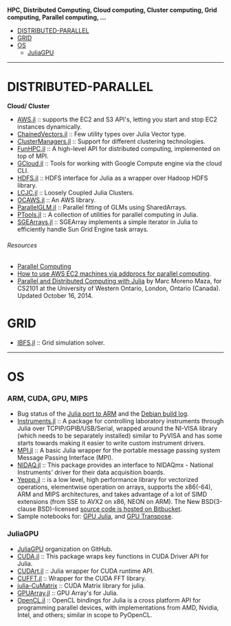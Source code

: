 __HPC, Distributed Computing, Cloud computing, Cluster computing, Grid computing, Parallel computing, ...__

* [DISTRIBUTED-PARALLEL](#distributed-parallel) 
* [GRID](#grid) 
* [OS](#os)
   * [JuliaGPU](#juliagpu)

----

# DISTRIBUTED-PARALLEL
**Cloud/ Cluster**
- [AWS.jl](https://github.com/amitmurthy/AWS.jl) :: supports the EC2 and S3 API's, letting you start and stop EC2 instances dynamically.
- [ChainedVectors.jl](https://github.com/tanmaykm/ChainedVectors.jl) :: Few utility types over Julia Vector type.
- [ClusterManagers.jl](https://github.com/JuliaLang/ClusterManagers.jl) :: Support for different clustering technologies.
- [FunHPC.jl](https://bitbucket.org/eschnett/funhpc.jl) :: A high-level API for distributed computing, implemented on top of MPI.
- [GCloud.jl](https://github.com/spencerlyon2/GCloud.jl) :: Tools for working with Google Compute engine via the cloud CLI.
- [HDFS.jl](https://github.com/tanmaykm/HDFS.jl) :: HDFS interface for Julia as a wrapper over Hadoop HDFS library.
- [LCJC.jl](https://github.com/amitmurthy/LCJC.jl) :: Loosely Coupled Julia Clusters.
- [OCAWS.jl](https://github.com/samoconnor/OCAWS.jl) :: An AWS library.
- [ParallelGLM.jl](https://github.com/dmbates/ParallelGLM.jl) :: Parallel fitting of GLMs using SharedArrays.
- [PTools.jl](https://github.com/amitmurthy/PTools.jl) :: A collection of utilities for parallel computing in Julia.
- [SGEArrays.jl](https://github.com/davidavdav/SGEArrays.jl) :: SGEArray implements a simple iterator in Julia to efficiently handle Sun Grid Engine task arrays.

###### Resources
- [Parallel Computing](http://docs.julialang.org/en/latest/manual/parallel-computing/)
- [How to use AWS EC2 machines via addprocs for parallel computing](http://docs.julialang.org/en/latest/stdlib/base/#parallel-computing).
- [Parallel and Distributed Computing with Julia](http://www.csd.uwo.ca/~moreno/cs2101a_moreno/Parallel_computing_with_Julia.pdf) by Marc Moreno Maza, for CS2101 at the University of Western Ontario, London, Ontario (Canada). Updated October 16, 2014.

# GRID
- [IBFS.jl](https://github.com/eurika-kaiser/IBFS.jl) :: Grid simulation solver.

----

# OS
### ARM, CUDA, GPU, MIPS
- Bug status of the [Julia port to ARM](https://github.com/JuliaLang/julia/issues/3134) and the [Debian build log](https://buildd.debian.org/status/fetch.php?pkg=julia&arch=armhf&ver=0.1.2%2Bdfsg-3&stamp=1368675598).
- [Instruments.jl](https://github.com/BBN-Q/Instruments.jl) :: A package for controlling laboratory instruments through Julia over TCPIP/GPIB/USB/Serial, wrapped around the NI-VISA library (which needs to be separately installed) similar to PyVISA and has some starts towards making it easier to write custom instrument drivers. 
- [MPI.jl](https://github.com/lcw/MPI.jl) :: A basic Julia wrapper for the portable message passing system Message Passing Interface (MPI).
- [NIDAQ.jl](https://github.com/JaneliaSciComp/NIDAQ.jl) :: This package provides an interface to NIDAQmx - National Instruments' driver for their data acquisition boards.
- [Yeppp.jl](https://github.com/JuliaLang/Yeppp.jl) :: is a low level, high performance library for vectorized operations, elementwise operation on arrays, supports the x86(-64), ARM and MIPS architectures, and takes advantage of a lot of SIMD extensions (from SSE to AVX2 on x86, NEON on ARM). The New BSD(3-clause BSD)-licensed [source code is hosted on Bitbucket](https://bitbucket.org/MDukhan/yeppp).
- Sample notebooks for: [GPU Julia](http://nbviewer.ipython.org/7436359), and [GPU Transpose](http://nbviewer.ipython.org/7436439).

### JuliaGPU
- [JuliaGPU](https://github.com/JuliaGPU) organization on GitHub.
- [CUDA.jl](https://github.com/lindahua/CUDA.jl) :: This package wraps key functions in CUDA Driver API for Julia.
- [CUDArt.jl](https://github.com/timholy/CUDArt.jl) :: Julia wrapper for CUDA runtime API.
- [CUFFT.jl](https://github.com/timholy/CUFFT.jl) :: Wrapper for the CUDA FFT library.
- [julia-CuMatrix](https://github.com/stefan-k/julia-CuMatrix) :: CUDA Matrix library for julia.
- [GPUArray.jl](https://github.com/jakebolewski/GPUArray.jl) :: GPU Array's for Julia.
- [OpenCL.jl](https://github.com/jakebolewski/OpenCL.jl) :: OpenCL bindings for Julia is a cross platform API for programming parallel devices, with implementations from AMD, Nvidia, Intel, and others; similar in scope to PyOpenCL. 

